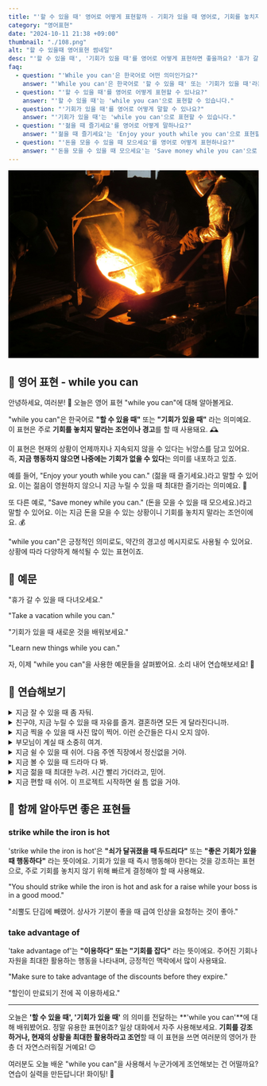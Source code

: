 ```yaml
---
title: "'할 수 있을 때' 영어로 어떻게 표현할까 - 기회가 있을 때 영어로, 기회를 놓치지마 영어로"
category: "영어표현"
date: "2024-10-11 21:38 +09:00"
thumbnail: "./108.png"
alt: "할 수 있을때 영어표현 썸네일"
desc: "'할 수 있을 때', '기회가 있을 때'를 영어로 어떻게 표현하면 좋을까요? '휴가 갈 수 있을 때 다녀오세요.', '기회가 있을 때 새로운 것을 배워보세요.' 등을 영어로 표현하는 법을 배워봅시다. 다양한 예문을 통해서 연습하고 본인의 표현으로 만들어 보세요."
faq:
  - question: "'While you can'은 한국어로 어떤 의미인가요?"
    answer: "'While you can'은 한국어로 '할 수 있을 때' 또는 '기회가 있을 때'라는 의미입니다."
  - question: "'할 수 있을 때'를 영어로 어떻게 표현할 수 있나요?"
    answer: "'할 수 있을 때'는 'while you can'으로 표현할 수 있습니다."
  - question: "'기회가 있을 때'를 영어로 어떻게 말할 수 있나요?"
    answer: "'기회가 있을 때'는 'while you can'으로 표현할 수 있습니다."
  - question: "'젊을 때 즐기세요'를 영어로 어떻게 말하나요?"
    answer: "'젊을 때 즐기세요'는 'Enjoy your youth while you can'으로 표현할 수 있습니다."
  - question: "'돈을 모을 수 있을 때 모으세요'를 영어로 어떻게 표현하나요?"
    answer: "'돈을 모을 수 있을 때 모으세요'는 'Save money while you can'으로 말할 수 있습니다."
---
```


![장감, 마스크, 용광로](./108-1.jpg)

## 🌟 영어 표현 - while you can

안녕하세요, 여러분! 👋 오늘은 영어 표현 "while you can"에 대해 알아볼게요.

"while you can"은 한국어로 **"할 수 있을 때"** 또는 **"기회가 있을 때"** 라는 의미예요. 이 표현은 주로 **기회를 놓치지 말라는 조언이나 경고**를 할 때 사용돼요. 🕰️

이 표현은 현재의 상황이 언제까지나 지속되지 않을 수 있다는 뉘앙스를 담고 있어요. 즉, **지금 행동하지 않으면 나중에는 기회가 없을 수 있다**는 의미를 내포하고 있죠.

예를 들어, "Enjoy your youth while you can." (젊을 때 즐기세요.)라고 말할 수 있어요. 이는 젊음이 영원하지 않으니 지금 누릴 수 있을 때 최대한 즐기라는 의미예요. 🌟

또 다른 예로, "Save money while you can." (돈을 모을 수 있을 때 모으세요.)라고 말할 수 있어요. 이는 지금 돈을 모을 수 있는 상황이니 기회를 놓치지 말라는 조언이에요. 💰

"while you can"은 긍정적인 의미로도, 약간의 경고성 메시지로도 사용될 수 있어요. 상황에 따라 다양하게 해석될 수 있는 표현이죠.

## 📖 예문

"휴가 갈 수 있을 때 다녀오세요."

"Take a vacation while you can."

"기회가 있을 때 새로운 것을 배워보세요."

"Learn new things while you can."

자, 이제 "while you can"을 사용한 예문들을 살펴봤어요. 소리 내어 연습해보세요! 🚀

## 💬 연습해보기

<details>
<summary>지금 잘 수 있을 때 좀 자둬.</summary>
<span>Get some sleep while you can.</span>
</details>

<details>
<summary>친구야, 지금 누릴 수 있을 때 자유를 즐겨. 결혼하면 모든 게 달라진다니까.</summary>
<span>Enjoy your freedom while you can, buddy. Once you're married, everything changes.</span>
</details>

<details>
<summary>지금 찍을 수 있을 때 사진 많이 찍어. 이런 순간들은 다시 오지 않아.</summary>
<span>Take lots of pictures while you can. These moments don't come back.</span>
</details>

<details>
<summary>부모님이 계실 때 소중히 여겨.</summary>
<span>Cherish your parents while you can.</span>
</details>

<details>
<summary>지금 쉴 수 있을 때 쉬어. 다음 주엔 직장에서 정신없을 거야.</summary>
<span>Chill out while you can. Things are gonna get crazy at work next week.</span>
</details>

<details>
<summary>지금 볼 수 있을 때 드라마 다 봐.</summary>
<span><a href="/blog/in-english/021.catch-up-on/">Catch up on</a> your shows while you can.</span>
</details>

<details>
<summary>지금 젊을 때 최대한 누려. 시간 빨리 가더라고, 믿어.</summary>
<span>Make the most of your youth while you can. Time flies, trust me.</span>
</details>

<details>
<summary>지금 편할 때 쉬어. 이 프로젝트 시작하면 쉴 틈 없을 거야.</summary>
<span><a href="/blog/너무-긴장하지마-영어표현/">Take it easy</a> while you can. Once this project starts, it's gonna be non-stop.</span>
</details>

## 🤝 함께 알아두면 좋은 표현들

### strike while the iron is hot

'strike while the iron is hot'은 **"쇠가 달궈졌을 때 두드리다"** 또는 **"좋은 기회가 있을 때 행동하다"** 라는 뜻이에요. 기회가 있을 때 즉시 행동해야 한다는 것을 강조하는 표현으로, 주로 기회를 놓치지 않기 위해 빠르게 결정해야 할 때 사용해요.

"You should strike while the iron is hot and ask for a raise while your boss is in a good mood."

"쇠뿔도 단김에 빼랬어. 상사가 기분이 좋을 때 급여 인상을 요청하는 것이 좋아."

### take advantage of

'take advantage of'는 **"이용하다" 또는 "기회를 잡다"** 라는 뜻이에요. 주어진 기회나 자원을 최대한 활용하는 행동을 나타내며, 긍정적인 맥락에서 많이 사용돼요.

"Make sure to take advantage of the discounts before they expire."

"할인이 만료되기 전에 꼭 이용하세요."

---

오늘은 **'할 수 있을 때', '기회가 있을 때'** 의 의미를 전달하는 **'while you can'**에 대해 배워봤어요. 정말 유용한 표현이죠? 일상 대화에서 자주 사용해보세요. **기회를 강조하거나, 현재의 상황을 최대한 활용하라고 조언**할 때 이 표현을 쓰면 여러분의 영어가 한층 더 자연스러워질 거예요! 😉

여러분도 오늘 배운 "while you can"을 사용해서 누군가에게 조언해보는 건 어떨까요? 연습이 실력을 만든답니다! 화이팅! 💪
